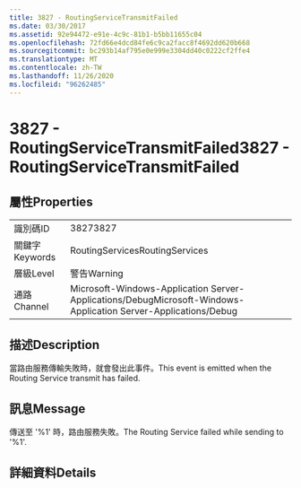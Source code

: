 ```yaml
---
title: 3827 - RoutingServiceTransmitFailed
ms.date: 03/30/2017
ms.assetid: 92e94472-e91e-4c9c-81b1-b5bb11655c04
ms.openlocfilehash: 72fd66e4dcd84fe6c9ca2facc8f4692dd620b668
ms.sourcegitcommit: bc293b14af795e0e999e3304dd40c0222cf2ffe4
ms.translationtype: MT
ms.contentlocale: zh-TW
ms.lasthandoff: 11/26/2020
ms.locfileid: "96262485"
---
```

# <a name="3827---routingservicetransmitfailed"></a><span data-ttu-id="2a984-102">3827 - RoutingServiceTransmitFailed</span><span class="sxs-lookup"><span data-stu-id="2a984-102">3827 - RoutingServiceTransmitFailed</span></span>

## <a name="properties"></a><span data-ttu-id="2a984-103">屬性</span><span class="sxs-lookup"><span data-stu-id="2a984-103">Properties</span></span>  
  
|||  
|-|-|  
|<span data-ttu-id="2a984-104">識別碼</span><span class="sxs-lookup"><span data-stu-id="2a984-104">ID</span></span>|<span data-ttu-id="2a984-105">3827</span><span class="sxs-lookup"><span data-stu-id="2a984-105">3827</span></span>|  
|<span data-ttu-id="2a984-106">關鍵字</span><span class="sxs-lookup"><span data-stu-id="2a984-106">Keywords</span></span>|<span data-ttu-id="2a984-107">RoutingServices</span><span class="sxs-lookup"><span data-stu-id="2a984-107">RoutingServices</span></span>|  
|<span data-ttu-id="2a984-108">層級</span><span class="sxs-lookup"><span data-stu-id="2a984-108">Level</span></span>|<span data-ttu-id="2a984-109">警告</span><span class="sxs-lookup"><span data-stu-id="2a984-109">Warning</span></span>|  
|<span data-ttu-id="2a984-110">通路</span><span class="sxs-lookup"><span data-stu-id="2a984-110">Channel</span></span>|<span data-ttu-id="2a984-111">Microsoft-Windows-Application Server-Applications/Debug</span><span class="sxs-lookup"><span data-stu-id="2a984-111">Microsoft-Windows-Application Server-Applications/Debug</span></span>|  
  
## <a name="description"></a><span data-ttu-id="2a984-112">描述</span><span class="sxs-lookup"><span data-stu-id="2a984-112">Description</span></span>  

 <span data-ttu-id="2a984-113">當路由服務傳輸失敗時，就會發出此事件。</span><span class="sxs-lookup"><span data-stu-id="2a984-113">This event is emitted when the Routing Service transmit has failed.</span></span>  
  
## <a name="message"></a><span data-ttu-id="2a984-114">訊息</span><span class="sxs-lookup"><span data-stu-id="2a984-114">Message</span></span>  

 <span data-ttu-id="2a984-115">傳送至 '%1' 時，路由服務失敗。</span><span class="sxs-lookup"><span data-stu-id="2a984-115">The Routing Service failed while sending to '%1'.</span></span>  
  
## <a name="details"></a><span data-ttu-id="2a984-116">詳細資料</span><span class="sxs-lookup"><span data-stu-id="2a984-116">Details</span></span>
